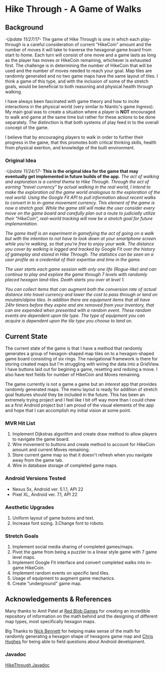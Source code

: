 # Hike Through - A Game of Walks #

## Background ##
*-Update 11/27/17-* The game of Hike Through is one in which each play-through is a careful consideration of current "HikeCoin" amount and the number of moves it will take to traverse the hexagonal game board from start to home. Each turn will consist of one move and a game lasts as long as the player has moves or HikeCoin remaining, whichever is exhausted first. The challenge is in determining the number of HikeCoin that will be used and the number of moves needed to reach your goal. Map tiles are randomly generated and no two game maps have the same layout of tiles. I think a game of this type, and with the inclusion of some of the stretch goals, would be beneficial to both reasoning and physical health through walking.

I have always been fascinated with game theory and how to incite interactions in the physical world (very similar to Niantic's game *Ingress*). My main goal was to create a situation where a player is **NOT** encouraged to walk and game at the same time but rather for these actions to be done separately. The distinction is that both systems of play feed in to the overall concept of the game.

I believe that by encouraging players to walk in order to further their progress in the game, that this promotes both critical thinking skills, health from physical exertion, and knowledge of the built environment.

### Original Idea ###
*-Update 11/24/17-* **This is the original idea for the game that may eventually get implemented in future builds of the app.** *The act of walking and exploration is a central theme to _Hike Through_. Through the act of earning "travel currency" by actual walking in the real world, I intend to make the exploration od the game world analogous to the exploration of the real world. Using the Google Fit API to pull information about recent walks to convert in to in-game movement currency. This element of the game is now a stretch goal. While the game still will make the user consider every move on the game board and carefully plan out a route to judicially utilize their "HikeCoin", real-world tracking will now be a stretch goal for future implementation.*

*The game itself is an experiment in gamefying the act of going on a walk but with the intention to not have to look down at your smartphone screen while you're walking, so that you're free to enjoy your walk. The distance you cover by walking is logged and tracked by Google Fit over the history of gameplay and stored in _Hike Through_. The statistics can be seen on a user profile as a credential of their expertise and time in the game.*

*The user starts each game session with only one life (Rogue-like) and can continue to play and explore the game through 7 levels with randomly placed hexagon land-tiles. Death starts you over at level 1.*

*You can collect items that can augment both the conversion rate of actual distance into travel currency and lower the cost to pass through or land on moutain/alpine tiles. In addition there are equipment items that all have 24hr timers before they expire and are removed from your inventory, that can are expended when presented with a random event. These random events are dependent upon tile type. The type of equipment you can acquire is dependent upon the tile type you choose to land on.*

## Current State ##
The current state of the game is that I have a method that randomly generates a group of hexagon-shaped map tiles on to a hexagon-shaped game board consisting of six rings. The navigational framework is there for storing created maps but I'm struggling with wiring the data into a GridView. I have buttons laid out for begining a game, resetting and redoing a move. I also have text fields for number of HikeCoin and Moves remaining.

The game currently is not a game a game but an *interest* app that provides randomly generated maps. The menu layout is ready for addition of stretch goal features should they be included in the future. This has been an extremely trying project and I feel like I bit off way more than I could chew as a first Android project but I am proud of the visual elements of the app and hope that I can accomplish my initial vision at some point.

### MVR Hit List ###

1. Implement Dijkstras algorithm and create draw method to allow players to navigate the game board.
2. Wire movement to buttons and create method to account for HikeCoin amount and current Moves remaining. 
3. Store current game map so that it doesn't refresh when you navigate away from the game tab.
4. Wire in database storage of completed game maps.

### Android Versions Tested ###

- Nexus 5x, Android ver. 5.1.1, API 22
- Pixel XL, Android ver. 7.1, API 22

### Aesthetic Upgrades ###

1. Uniform layout of game butons and text.
2. Increase font sizing.
3.Change font to roboto.

### Stretch Goals ###

1. Implement social media sharing of completed games/maps.
2. Pivot the game from being a puzzler to a linear style game with 7 game level maps.
3. Implement Google Fit interface and convert completed walks into in-game HikeCoin.
4. Implement random events on specific land tiles.
5. Usage of equipment to augment game mechanics.
6. Create "underground" game map.


## Acknowledgements & References ##

Many thanks to Amit Patel at [Red Blob Games](https://www.redblobgames.com// "Red Blob Games") for creating an incredible repository of information on the math behind and the designing of different map types, most specifically hexagon maps. 

Big Thanks to [Nick Bennett](https://github.com/nick-bennett// "Nick Bennett") for helping make sense of the math for randomly generating a hexagon shape of hexagons game map and [Chris Hughes](https://github.com/cfhughes// "Chris Hughes") for being able to field questions about Android development.

### Javadoc ###

[HikeThrough Javadoc](https://github.com/itajan/HikeThrough/tree/master/docs/api// "HikeThrough Javadoc")


